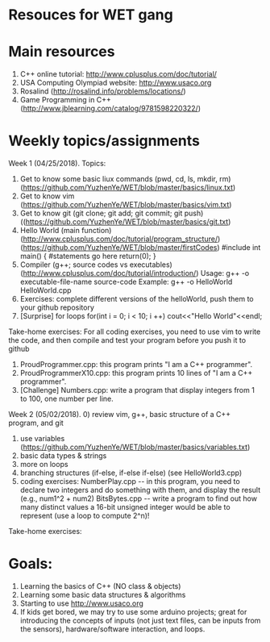 # Resouces for WET gang

# Main resources
  1) C++ online tutorial: http://www.cplusplus.com/doc/tutorial/
  2) USA Computing Olympiad website: http://www.usaco.org
  3) Rosalind (http://rosalind.info/problems/locations/)
  4) Game Programming in C++ (http://www.jblearning.com/catalog/9781598220322/)

# Weekly topics/assignments
Week 1 (04/25/2018). 
  Topics:
   1) Get to know some basic liux commands (pwd, cd, ls, mkdir, rm) (https://github.com/YuzhenYe/WET/blob/master/basics/linux.txt)
   2) Get to know vim (https://github.com/YuzhenYe/WET/blob/master/basics/vim.txt)
   3) Get to know git (git clone; git add; git commit; git push) ((https://github.com/YuzhenYe/WET/blob/master/basics/git.txt)
   4) Hello World (main function) (http://www.cplusplus.com/doc/tutorial/program_structure/)(https://github.com/YuzhenYe/WET/blob/master/firstCodes)
      #include <iostream>
      int main() 
      { 
          #statements go here
          return(0);
      }
   5) Compiler (g++; source codes vs executables) (http://www.cplusplus.com/doc/tutorial/introduction/)
      Usage: g++ -o executable-file-name source-code
      Example: g++ -o HelloWorld HelloWorld.cpp
   6) Exercises: complete different versions of the helloWorld, push them to your github repository
   7) [Surprise] for loops
      for(int i = 0; i < 10; i ++) 
          cout<<"Hello World"<<endl;

  Take-home exercises:
   For all coding exercises, you need to use vim to write the code, and then compile and test your program before you push it to github
   1) ProudProgrammer.cpp:  this program prints "I am a C++ programmer".
   2) ProudProgrammerX10.cpp: this program prints 10 lines of "I am a C++ programmer".
   3) [Challenge] Numbers.cpp: write a program that display integers from 1 to 100, one number per line.

Week 2 (05/02/2018).
   0) review vim, g++, basic structure of a C++ program, and git
   1) use variables (https://github.com/YuzhenYe/WET/blob/master/basics/variables.txt)
   2) basic data types & strings
   3) more on loops
   4) branching structures (if-else, if-else if-else) (see HelloWorld3.cpp)
   5) coding exercises: 
      NumberPlay.cpp -- in this program, you need to declare two integers and do something with them, and display the result (e.g., num1^2 + num2)
      BitsBytes.cpp -- write a program to find out how many distinct values a 16-bit unsigned integer would be able to represent (use a loop to compute 2^n)! 

  Take-home exercises:

# Goals: 
  1) Learning the basics of C++ (NO class & objects)
  2) Learning some basic data structures & algorithms 
  3) Starting to use http://www.usaco.org 
  4) If kids get bored, we may try to use some arduino projects; great for introducing the concepts of inputs (not just text files, can be inputs from the sensors), hardware/software interaction, and loops.



